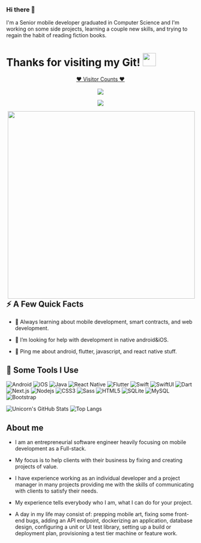 ### Hi there 👋
I'm a Senior mobile developer graduated in Computer Science and I'm working on some side projects, learning a couple new skills, and trying to regain the habit of reading fiction books.

# Thanks for visiting my Git! <img src="https://media.giphy.com/media/hvRJCLFzcasrR4ia7z/giphy.gif" width="35px">
<a target="blank" href="https://profile-counter.glitch.me/comwonderfula/count.svg"><p align="center">❤ Visitor Counts ❤<br><br> <img src="https://profile-counter.glitch.me/comwonderfula/count.svg" /></a>

<p align="center">
   <img src="https://github-profile-trophy.vercel.app/?username=olafdev&rank=SSS,SS,S,AAA,AA,A,B,C,SECRET&theme=gruvbox" />
</p>

<img align="right" src="https://cdnb.artstation.com/p/assets/images/images/024/858/699/original/pixel-jeff-divoom.gif?1583771904" width="500"/>

## ⚡️ A Few Quick Facts


- 🧐 Always learning about mobile development, smart contracts, and web development.

- 🤔 I’m looking for help with development in native android&iOS.

- 💬 Ping me about android, flutter, javascript, and react native stuff.

<h2>🚀 Some Tools I Use</h2>

<p align="left">
  
<img alt="Android" src="https://img.shields.io/badge/-Android-F0DB4F?style=flat-square&logo=android&logoColor=black" />
<img alt="iOS" src="https://img.shields.io/badge/-iOS-007ACC?style=flat-square&logo=ios&logoColor=white" />
<img alt="Java" src="https://img.shields.io/badge/-Java-45b8d8?style=flat-square&logo=java&logoColor=white" />
<img alt="React Native" src="https://img.shields.io/badge/-ReactNative-45b8d8?style=flat-square&logo=reactnative&logoColor=white" />  
<img alt="Flutter" src="https://img.shields.io/badge/-Flutter-45b8d8?style=flat-square&logo=flutter&logoColor=white" />
<img alt="Swift" src="https://img.shields.io/badge/-Swift-45d8d8?style=flat-square&logo=swift&logoColor=white" />
<img alt="SwiftUI" src="https://img.shields.io/badge/-Swiftui-45c8d8?style=flat-square&logo=swiftui&logoColor=white" />
<img alt="Dart" src="https://img.shields.io/badge/-Dart-BAC9F9?style=flat-square&logo=dart&logoColor=363636" />
<img alt="Next.js" src="https://img.shields.io/badge/-Next.js-black?style=flat-square&logo=next.js&logoColor=white" />
<img alt="Nodejs" src="https://img.shields.io/badge/-Node.js-43853d?style=flat-square&logo=Node.js&logoColor=white" />
<img alt="CSS3" src="https://img.shields.io/badge/-CSS3-1572B6?style=flat-square&logo=css3&logoColor=white" />
<img alt="Sass" src="https://img.shields.io/badge/-Sass-CC6699?style=flat-square&logo=sass&logoColor=white" />
<img alt="HTML5" src="https://img.shields.io/badge/-HTML5-E34F26?style=flat-square&logo=html5&logoColor=white" />
<img alt="SQLite" src="https://img.shields.io/badge/-SQLite-003B57?style=flat-square&logo=sqlite&logoColor=white" />
<img alt="MySQL" src="https://img.shields.io/badge/-MySQL-4479A1?style=flat-square&logo=mysql&logoColor=white" />
<img alt="Bootstrap" src="https://img.shields.io/badge/-Boostrap-7952B3?style=flat-square&logo=bootstrap&logoColor=white" />

</p>

![Unicorn's GitHub Stats](https://github-readme-stats.vercel.app/api?username=olafdev&count_private=true&show_icons=true&custom_title=Github%20Status&hide=issues&theme=radical)
![Top Langs](https://github-readme-stats.vercel.app/api/top-langs/?username=olafdev&langs_count=6&hide=TeXt,blade&hide_border=true&layout=compact&theme=radical)

## About me
* I am an entrepreneurial software engineer heavily focusing on mobile development as a Full-stack.
* My focus is to help clients with their business by fixing and creating projects of value.
* I have experience working as an individual developer and a project manager in many projects providing me with the skills of communicating with clients to satisfy their needs.
* My experience tells everybody who I am, what I can do for your project.

* A day in my life may consist of: prepping mobile art, fixing some front-end bugs, adding an API endpoint, dockerizing an application, database design, configuring a unit or UI test library, setting up a build or deployment plan, provisioning a test tier machine or feature work.
